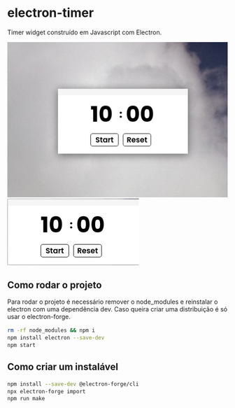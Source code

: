 # electron-timer

Timer widget construído em Javascript com Electron.

![timer widget](https://github.com/nardi00/electron-timer/blob/main/README-IMAGE/timer2.png)
![timer](https://github.com/nardi00/electron-timer/blob/main/README-IMAGE/timer1.png)

## Como rodar o projeto

Para rodar o projeto é necessário remover o node_modules e reinstalar o electron com uma dependência dev. Caso queira criar uma distribuição é só usar o electron-forge.

```sh
rm -rf node_modules && npm i
npm install electron --save-dev
npm start
```

## Como criar um instalável

```sh
npm install --save-dev @electron-forge/cli
npx electron-forge import
npm run make
```
